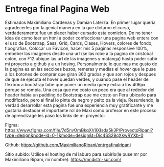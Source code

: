 
# Entrega final Pagina Web

Estimados Maximiliano Cardenas y Damian Laterza.
En primer lugar queria agradecerles por la genial manera en la que dictaron el curso, verdaderamente fue un placer haber cursado esta comicion. De no tener idea de como leer un html a poder confeccionar una pagina web entera con el uso de Bootstrap, Sass, Grid, Cards, Clases, Hovers, colores de fondo, tipografias, Colocar un Favicon, hacer mis 5 paginas responsive 100%, embeber las imagenes desde una url (se las robe a la pagina de cristobal colon, con F12 ubique las url de las imagenes y matanga) hasta poder subir mi proyecto a github y a un hosing.
Personalmente lo que mas me gusto de la pagina es en las seccioes buzos, remeras y medias el hover que le puse a los botones de comprar que giran 360 grados y que son rojos y despues de que se ejecuta el hover quedan verdes,
y cuando pase el header de flexbox a bootstrap tube que poner un media query extra a los 406px porque se rompia. Una cosa que me costo un poco era que al rededor del header habia un padding de Bootstrap que me costo un Peru ubicarlo para modificarlo, pero al final lo pinte de negro y pelto pa la vieja. Resumiendo, la verdad desarrollar esta pagina fue una experiencia muy gratificante y me gustaria destacar el importante rol de Maxi como profesor en este proceso de aprendizage 
les paso los links de mi proyecto:

Figma: https://www.figma.com/file/7d5nvOmBkqXV9XIsda5k3P/ProyectoRipani?type=design&node-id=0-1&mode=design&t=Djc4SS29qXkwRYXb-0

Github: https://github.com/MaximilianoRipani/entrgafinalripani

Sitio subido: Utilice el hosting de mi laburo para subirlo(le puse mr por Maximiliano Ripani, mi nombre):
https://mr.distri-sur.com/

